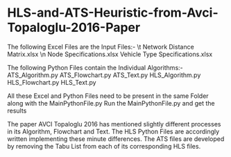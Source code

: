 # HLS-and-ATS-Heuristic-from-Avci-Topaloglu-2016-Paper

The following Excel Files are the Input Files:-
  \t Network Distance Matrix.xlsx \n
  Node Specifications.xlsx
  Vehicle Type Specifications.xlsx

The following Python Files contain the Individual Algorithms:-
  ATS_Algorithm.py
  ATS_Flowchart.py
  ATS_Text.py
  HLS_Algorithm.py
  HLS_Flowchart.py
  HLS_Text.py
  
All these Excel and Python Files need to be present in the same Folder along with the MainPythonFile.py
Run the MainPythonFile.py and get the results

 The paper AVCI Topaloglu 2016 has mentioned slightly different processes in its Algorithm, Flowchart and Text.
 The HLS Python Files are accordingly written implementing these minute differences.
 The ATS files are developed by removing the Tabu List from each of its corresponding HLS files.
